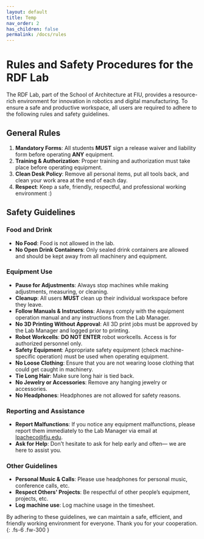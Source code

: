 ```yaml
---
layout: default
title: Temp
nav_order: 2
has_children: false
permalink: /docs/rules
---
```

# Rules and Safety Procedures for the RDF Lab

The RDF Lab, part of the School of Architecture at FIU, provides a resource-rich environment for innovation in robotics and digital manufacturing. To ensure a safe and productive workspace, all users are required to adhere to the following rules and safety guidelines.

## General Rules

1. **Mandatory Forms**: All students **MUST** sign a release waiver and liability form before operating **ANY** equipment.
2. **Training & Authorization**: Proper training and authorization must take place before operating equipment.
3. **Clean Desk Policy**: Remove all personal items, put all tools back, and clean your work area at the end of each day.
4. **Respect**: Keep a safe, friendly, respectful, and professional working environment :)

## Safety Guidelines

### Food and Drink

- **No Food**: Food is not allowed in the lab.
- **No Open Drink Containers**: Only sealed drink containers are allowed and should be kept away from all machinery and equipment.

### Equipment Use

- **Pause for Adjustments**: Always stop machines while making adjustments, measuring, or cleaning.
- **Cleanup**: All users **MUST** clean up their individual workspace before they leave.
- **Follow Manuals & Instructions**: Always comply with the equipment operation manual and any instructions from the Lab Manager.
- **No 3D Printing Without Approval**: All 3D print jobs must be approved by the Lab Manager and logged prior to printing.
- **Robot Workcells**: **DO NOT ENTER** robot workcells. Access is for authorized personnel only.
- **Safety Equipment**: Appropriate safety equipment (check machine-specific operation) must be used when operating equipment.
- **No Loose Clothing**: Ensure that you are not wearing loose clothing that could get caught in machinery.
- **Tie Long Hair**: Make sure long hair is tied back.
- **No Jewelry or Accessories**: Remove any hanging jewelry or accessories.
- **No Headphones**: Headphones are not allowed for safety reasons.

### Reporting and Assistance

- **Report Malfunctions**: If you notice any equipment malfunctions, please report them immediately to the Lab Manager via email at [lpacheco@fiu.edu](mailto:lpacheco@fiu.edu).
- **Ask for Help**: Don't hesitate to ask for help early and often— we are here to assist you.

### Other Guidelines

- **Personal Music & Calls**: Please use headphones for personal music, conference calls, etc.
- **Respect Others' Projects**: Be respectful of other people’s equipment, projects, etc.
- **Log machine use**: Log machine usage in the timesheet.

By adhering to these guidelines, we can maintain a safe, efficient, and friendly working environment for everyone. Thank you for your cooperation.
{: .fs-6 .fw-300 }
